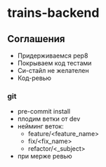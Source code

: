 # trains-backend

## Соглашения

* Придерживаемся pep8
* Покрываем код тестами
* Си-стайл не желателен
* Код-ревью

### git

* pre-commit install
* плодим ветки от dev
* нейминг веток: 
  * feature/<feature_name>
  * fix/<fix_name>
  * refactor/<_subject>
* при мерже ревью